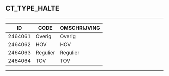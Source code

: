 ## CT_TYPE_HALTE

***

|ID                              	|CODE          	|OMSCHRIJVING|
|------                          	|----          	|-----    |
|2464061|Overig|Overig|
|2464062|HOV|HOV|
|2464063|Regulier|Regulier|
|2464064|TOV|TOV|


***
